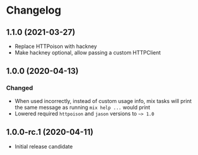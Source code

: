 # Changelog

## 1.1.0 (2021-03-27)

- Replace HTTPoison with hackney
- Make hackney optional, allow passing a custom HTTPClient

## 1.0.0 (2020-04-13)

### Changed
- When used incorrectly, instead of custom usage info, mix tasks will print the same message as running `mix help ...` would print
- Lowered required `httpoison` and `jason` versions to `~> 1.0`

## 1.0.0-rc.1 (2020-04-11)
- Initial release candidate
